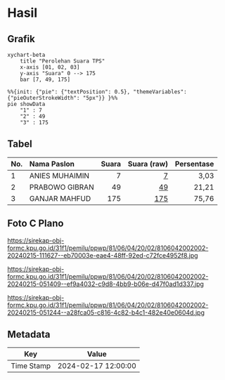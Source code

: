 # Hasil

## Grafik

```mermaid
xychart-beta
    title "Perolehan Suara TPS"
    x-axis [01, 02, 03]
    y-axis "Suara" 0 --> 175
    bar [7, 49, 175]
```

```mermaid
%%{init: {"pie": {"textPosition": 0.5}, "themeVariables": {"pieOuterStrokeWidth": "5px"}} }%%
pie showData
    "1" : 7
    "2" : 49
    "3" : 175
```

## Tabel

| No. | Nama Paslon    | Suara | Suara (raw) | Persentase |
|:--- |:-------------- | -----:| -----------:| ----------:|
| 1   | ANIES MUHAIMIN | 7     | [7][p-1]    | 3,03       |
| 2   | PRABOWO GIBRAN | 49    | [49][p-2]   | 21,21      |
| 3   | GANJAR MAHFUD  | 175   | [175][p-3]  | 75,76      |


[p-1]: https://github.com/gigit-pemilu/pemilu-2024-81-maluku/blob/main/pilpres/hitung-suara/sub/81-maluku/sub/06-seram-bagian-barat/sub/04-huamual-belakang/sub/2002-allang-asaude/sub/002-tps/sub/paslon-1.txt
[p-2]: https://github.com/gigit-pemilu/pemilu-2024-81-maluku/blob/main/pilpres/hitung-suara/sub/81-maluku/sub/06-seram-bagian-barat/sub/04-huamual-belakang/sub/2002-allang-asaude/sub/002-tps/sub/paslon-2.txt
[p-3]: https://github.com/gigit-pemilu/pemilu-2024-81-maluku/blob/main/pilpres/hitung-suara/sub/81-maluku/sub/06-seram-bagian-barat/sub/04-huamual-belakang/sub/2002-allang-asaude/sub/002-tps/sub/paslon-3.txt

## Foto C Plano

https://sirekap-obj-formc.kpu.go.id/31f1/pemilu/ppwp/81/06/04/20/02/8106042002002-20240215-111627--eb70003e-eae4-48ff-92ed-c72fce4952f8.jpg

https://sirekap-obj-formc.kpu.go.id/31f1/pemilu/ppwp/81/06/04/20/02/8106042002002-20240215-051409--ef9a4032-c9d8-4bb9-b06e-d47f0ad1d337.jpg

https://sirekap-obj-formc.kpu.go.id/31f1/pemilu/ppwp/81/06/04/20/02/8106042002002-20240215-051244--a28fca05-c816-4c82-b4c1-482e40e0604d.jpg


## Metadata

| Key        | Value               |
| ---------- | ------------------- |
| Time Stamp | 2024-02-17 12:00:00 |



